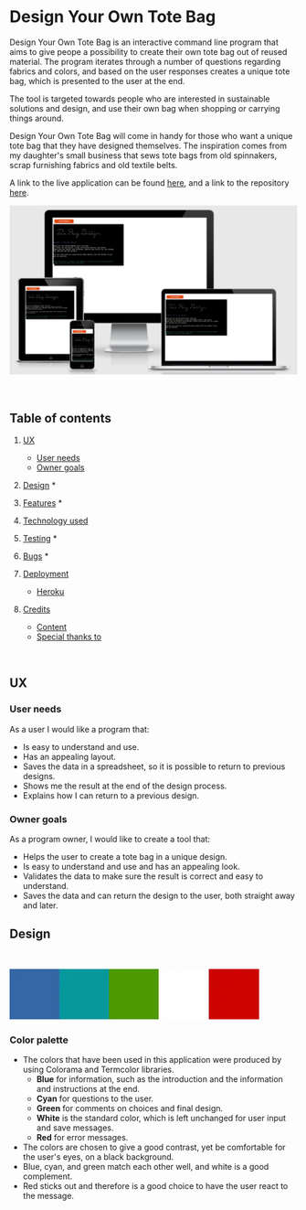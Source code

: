 # Design Your Own Tote Bag

Design Your Own Tote Bag is an interactive command line program that aims to give peope a possibility to create their own tote bag out of reused material. The program iterates through a number of questions regarding fabrics and colors, and based on the user responses creates a unique tote bag, which is presented to the user at the end.

The tool is targeted towards people who are interested in sustainable solutions and design, and use their own bag when shopping or carrying things around. 

Design Your Own Tote Bag will come in handy for those who want a unique tote bag that they have designed themselves. The inspiration comes from my daughter's small business that sews tote bags from old spinnakers, scrap furnishing fabrics and old textile belts.

A link to the live application can be found [here](https://design-your-own-tote-bag.herokuapp.com/), and a link to the repository [here](https://github.com/MarieCHessler/design-your-own-tote-bag).

![Design Your Own Tote Bag on different screen sizes](assets/images/layout_on_screens.webp)

<br>

## Table of contents
1. [UX](https://github.com/MarieCHessler/design-your-own-tote-bag#ux)
    * [User needs](https://github.com/MarieCHessler/design-your-own-tote-bag#user_goals)
    * [Owner goals]((https://github.com/MarieCHessler/design-your-own-tote-bag#owner_goals))

2. [Design](https://github.com/MarieCHessler/design-your-own-tote-bag#design)
    * 

3. [Features](https://github.com/MarieCHessler/design-your-own-tote-bag#features)
    * 

4. [Technology used](https://github.com/MarieCHessler/design-your-own-tote-bag#technology-used)

5. [Testing](https://github.com/MarieCHessler/design-your-own-tote-bag#testing)
    * 

6. [Bugs](https://github.com/MarieCHessler/design-your-own-tote-bag#bugs)
    * 

7. [Deployment](https://github.com/MarieCHessler/design-your-own-tote-bag#deployment)
    * [Heroku](https://github.com/MarieCHessler/design-your-own-tote-bag#heroku)

8. [Credits](https://github.com/MarieCHessler/design-your-own-tote-bag#credits)
    * [Content](https://github.com/MarieCHessler/design-your-own-tote-bag#content)
    * [Special thanks to](https://github.com/MarieCHessler/design-your-own-tote-bag#special-thanks-to)

<br>

## UX

### User needs
As a user I would like a program that:
* Is easy to understand and use.
* Has an appealing layout.
* Saves the data in a spreadsheet, so it is possible to return to previous designs.
* Shows me the result at the end of the design process.
* Explains how I can return to a previous design.

### Owner goals
As a program owner, I would like to create a tool that:
* Helps the user to create a tote bag in a unique design.
* Is easy to understand and use and has an appealing look.
* Validates the data to make sure the result is correct and easy to understand.
* Saves the data and can return the design to the user, both straight away and later.


## Design

<br>

![Design Your Own Tote Bag color palette](assets/images/colors.webp)

### Color palette
* The colors that have been used in this application were produced by using Colorama and Termcolor libraries.
    * **Blue** for information, such as the introduction and the information and instructions at the end.
    * **Cyan** for questions to the user.
    * **Green** for comments on choices and final design.
    * **White** is the standard color, which is left unchanged for user input and save messages.
    * **Red** for error messages.
* The colors are chosen to give a good contrast, yet be comfortable for the user's eyes, on a black background. 
* Blue, cyan, and green match each other well, and white is a good complement.
* Red sticks out and therefore is a good choice to have the user react to the message.
